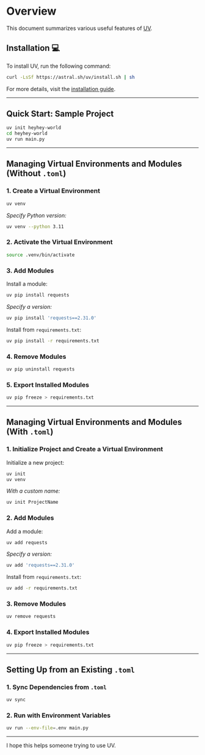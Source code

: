 # Overview

This document summarizes various useful features of [UV](https://docs.astral.sh/uv/).
<!-- For those who have been using pip, the speed improvement is especially appreciated. -->

## Installation 💻

To install UV, run the following command:

```bash
curl -LsSf https://astral.sh/uv/install.sh | sh
```

For more details, visit the [installation guide](https://docs.astral.sh/uv/getting-started/installation/).

---

## Quick Start: Sample Project

```bash
uv init heyhey-world
cd heyhey-world
uv run main.py
```

---

## Managing Virtual Environments and Modules (Without `.toml`)

### 1. Create a Virtual Environment

```bash
uv venv
```

*Specify Python version:*

```bash
uv venv --python 3.11
```

### 2. Activate the Virtual Environment

```bash
source .venv/bin/activate
```

### 3. Add Modules

Install a module:

```bash
uv pip install requests
```

*Specify a version:*

```bash
uv pip install 'requests==2.31.0'
```

Install from `requirements.txt`:

```bash
uv pip install -r requirements.txt
```

### 4. Remove Modules

```bash
uv pip uninstall requests
```

### 5. Export Installed Modules

```bash
uv pip freeze > requirements.txt
```

---

## Managing Virtual Environments and Modules (With `.toml`)

### 1. Initialize Project and Create a Virtual Environment

Initialize a new project:

```bash
uv init
uv venv
```

*With a custom name:*

```bash
uv init ProjectName
```

### 2. Add Modules

Add a module:

```bash
uv add requests
```

*Specify a version:*

```bash
uv add 'requests==2.31.0'
```

Install from `requirements.txt`:

```bash
uv add -r requirements.txt
```

### 3. Remove Modules

```bash
uv remove requests
```

### 4. Export Installed Modules

```bash
uv pip freeze > requirements.txt
```

---

## Setting Up from an Existing `.toml`

### 1. Sync Dependencies from `.toml`

```bash
uv sync
```

### 2. Run with Environment Variables

```bash
uv run --env-file=.env main.py
```

---

I hope this helps someone trying to use UV.